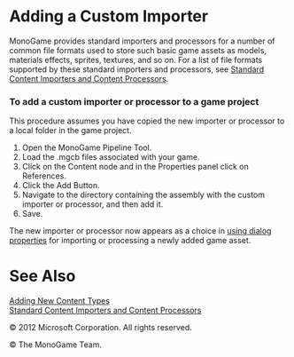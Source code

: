 

# Adding a Custom Importer

MonoGame provides standard importers and processors for a number of common file formats used to store such basic game assets as models, materials effects, sprites, textures, and so on. For a list of file formats supported by these standard importers and processors, see [Standard Content Importers and Content Processors](CP_StdImpsProcs.md).

### To add a custom importer or processor to a game project

This procedure assumes you have copied the new importer or processor to a local folder in the game project.

1.  Open the MonoGame Pipeline Tool.
2.  Load the .mgcb files associated with your game.
3.  Click on the Content node and in the Properties panel click on References.
4.  Click the Add Button.
5.  Navigate to the directory containing the assembly with the custom importer or processor, and then add it.
5.  Save.

The new importer or processor now appears as a choice in [using dialog properties](UsingXNA_Dlg_Properties.md) for importing or processing a newly added game asset.

# See Also

[Adding New Content Types](CP_Content_Advanced.md)  
[Standard Content Importers and Content Processors](CP_StdImpsProcs.md)  

© 2012 Microsoft Corporation. All rights reserved.

© The MonoGame Team.
